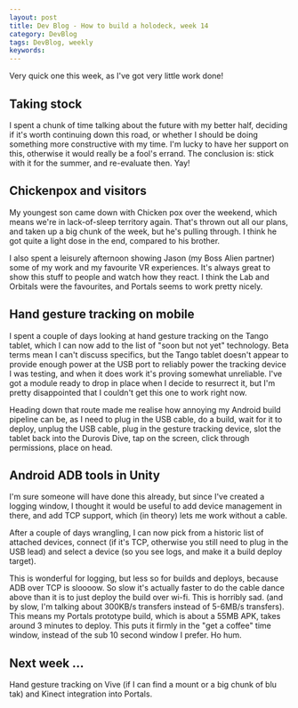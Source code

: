 ```yaml
---
layout: post
title: Dev Blog - How to build a holodeck, week 14
category: DevBlog
tags: DevBlog, weekly
keywords: 
---
```

Very quick one this week, as I've got very little work done!

## Taking stock

I spent a chunk of time talking about the future with my better half, deciding
if it's worth continuing down this road, or whether I should be doing
something more constructive with my time. I'm lucky to have her support on this,
otherwise it would really be a fool's errand. The conclusion is: stick with it
for the summer, and re-evaluate then. Yay!

## Chickenpox and visitors

My youngest son came down with Chicken pox over the weekend, which
means we're in lack-of-sleep territory again. That's thrown out all our
plans, and taken up a big chunk of the week, but he's pulling through. I think
he got quite a light dose in the end, compared to his brother.

I also spent a leisurely afternoon showing Jason (my Boss Alien partner)
some of my work and my favourite VR experiences. It's always great to show
this stuff to people and watch how they react. I think the Lab and Orbitals
were the favourites, and Portals seems to work pretty nicely.

## Hand gesture tracking on mobile

I spent a couple of days looking at hand gesture tracking on the Tango tablet,
which I can now add to the list of "soon but not yet" technology. Beta terms
mean I can't discuss specifics, but the Tango tablet doesn't appear to provide
enough power at the USB port to reliably power the tracking device I was testing,
and when it does work it's proving somewhat unreliable. I've got a module ready
to drop in place when I decide to resurrect it, but I'm pretty disappointed that
I couldn't get this one to work right now.

Heading down that route made me realise how annoying my Android build pipeline can
be, as I need to plug in the USB cable, do a build, wait for it to deploy, unplug
the USB cable, plug in the gesture tracking device, slot the tablet back into the
Durovis Dive, tap on the screen, click through permissions, place on head.

## Android ADB tools in Unity

I'm sure someone will have done this already, but since I've created a logging window,
I thought it would be useful to add device management in there, and add TCP
support, which (in theory) lets me work without a cable.

After a couple of days wrangling, I can now pick from a historic list of attached
devices, connect (if it's TCP, otherwise you still need to plug in the USB lead)
and select a device (so you see logs, and make it a build deploy target).

This is wonderful for logging, but less so for builds and deploys, because
ADB over TCP is sloooow. So slow it's actually faster to do the cable dance above
than it is to just deploy the build over wi-fi. This is horribly sad. (and by slow,
I'm talking about 300KB/s transfers instead of 5-6MB/s transfers). This means
my Portals prototype build, which is about a 55MB APK, takes around 3 minutes to
deploy. This puts it firmly in the "get a coffee" time window, instead of the
sub 10 second window I prefer. Ho hum.


## Next week ...

Hand gesture tracking on Vive (if I can find a mount or a big chunk of blu tak) and
Kinect integration into Portals.





